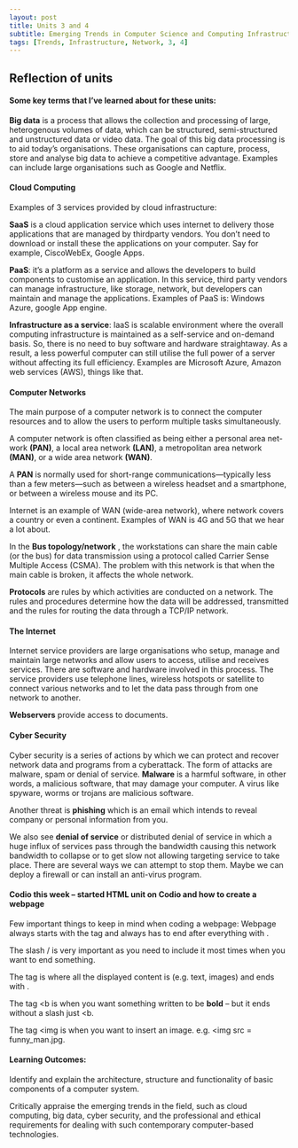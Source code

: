 ```yaml
---
layout: post
title: Units 3 and 4
subtitle: Emerging Trends in Computer Science and Computing Infrastructure and Network
tags: [Trends, Infrastructure, Network, 3, 4]
---
```


## Reflection of units

#### Some key terms that I’ve learned about for these units:
**Big data** is a process that allows the collection and processing of large, heterogenous volumes of data, which can be structured, semi-structured and unstructured data or video data. The goal of this big data processing is to aid today’s organisations. These organisations can capture, process, store and analyse big data to achieve a competitive advantage. Examples can include large organisations such as Google and Netflix.

#### Cloud Computing
Examples of 3 services provided by cloud infrastructure:</p>
**SaaS** is a cloud application service which uses internet to delivery those applications that are managed by thirdparty vendors. You don’t need to download or install these the applications on your computer. Say for example, CiscoWebEx, Google Apps.</p> 
**PaaS**: it’s a platform as a service and allows the developers to build components to customise an application. In this service, third party vendors can manage infrastructure, like storage, network, but developers can maintain and manage the applications. Examples of PaaS is: Windows Azure, google App engine.</p>
**Infrastructure as a service**: IaaS is scalable environment where the overall computing infrastructure is maintained as a self-service and on-demand basis. So, there is no need to buy software and hardware straightaway. As a result, a less powerful computer can still utilise the full power of a server without affecting its full efficiency. Examples are Microsoft Azure, Amazon web services (AWS), things like that.</p>

#### Computer Networks
The main purpose of a computer network is to connect the computer resources and to allow the users to perform multiple tasks simultaneously.</p>
A computer network is often classified as being either a personal area net-work **(PAN)**, a local area network **(LAN)**, a metropolitan area network **(MAN)**, or a wide area network **(WAN)**.</p>
A **PAN** is normally used for short-range communications—typically less than a few meters—such as between a wireless headset and a smartphone, or between a wireless mouse and its PC.</p>
Internet is an example of WAN (wide-area network), where network covers a country or even a continent. Examples of WAN is 4G and 5G that we hear a lot about.</p> 
In the **Bus topology/network** , the workstations can share the main cable (or the bus) for data transmission using a protocol called Carrier Sense Multiple Access (CSMA). The problem with this network is that when the main cable is broken, it affects the whole network.</p>
**Protocols** are rules by which activities are conducted on a network. The rules and procedures determine how the data will be addressed, transmitted and the rules for routing the data through a TCP/IP network.</p>

#### The Internet
Internet service providers are large organisations who setup, manage and maintain large networks and allow users to access, utilise and receives services. There are software and hardware involved in this process. The service providers use telephone lines, wireless hotspots or satellite to connect various networks and to let the data pass through from one network to another.</p>
**Webservers** provide access to documents.</p>

#### Cyber Security
Cyber security is a series of actions by which we can protect and recover network data and programs from a cyberattack. The form of attacks are malware, spam or denial of service.
**Malware** is a harmful software, in other words, a malicious software, that may damage your computer. A virus like spyware, worms or trojans are malicious software.</p>
Another threat is **phishing** which is an email which intends to reveal company or personal information from you.</p>
We also see **denial of service** or distributed denial of service in which a huge influx of services pass through the bandwidth causing this network bandwidth to collapse or to get slow not allowing targeting service to take place. There are several ways we can attempt to stop them. Maybe we can deploy a firewall or can install an anti-virus program.</p>


#### Codio this week – started HTML unit on Codio and how to create a webpage
Few important things to keep in mind when coding a webpage:
Webpage always starts with the tag <html> and always has to end after everything with </html>.</p>
The slash / is very important as you need to include it most times when you want to end something.</p>
The tag <body> is where all the displayed content is (e.g. text, images) and ends with </body>.</p>
The tag <b is when you want something written to be **bold** – but it ends without a slash just <b.</p>
The tag <img is when you want to insert an image.                     e.g. <img src = funny_man.jpg.</p>





#### Learning Outcomes:
Identify and explain the architecture, structure and functionality of basic components of a computer system.</p> 
Critically appraise the emerging trends in the field, such as cloud computing, big data, cyber security, and the professional and ethical requirements for dealing with such contemporary computer-based technologies.</p>

